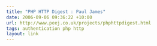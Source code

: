 ```yaml
---
title: "PHP HTTP Digest : Paul James"
date: 2006-09-06 09:36:22 +10:00
url: http://www.peej.co.uk/projects/phphttpdigest.html
tags: authentication php http
layout: link
---
```

